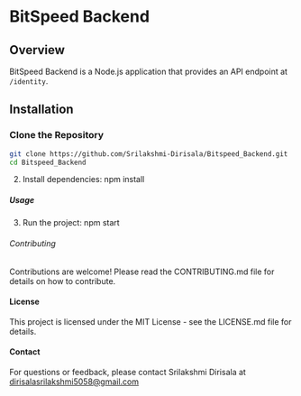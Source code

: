 # BitSpeed Backend

## Overview

BitSpeed Backend is a Node.js application that provides an API endpoint at `/identity`.

## Installation

### Clone the Repository

```bash
git clone https://github.com/Srilakshmi-Dirisala/Bitspeed_Backend.git
cd Bitspeed_Backend
```
2.   Install dependencies:
npm install
##### Usage

3.    Run the project:
npm start

###### Contributing
Contributions are welcome! Please read the CONTRIBUTING.md file for details on how to contribute.

 #### License

 This project is licensed under the MIT License - see the LICENSE.md file for details.

 #### Contact

For questions or feedback, please contact Srilakshmi Dirisala at dirisalasrilakshmi5058@gmail.com